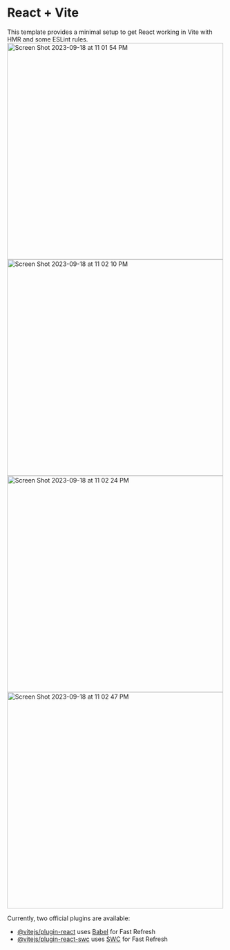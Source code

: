# React + Vite

This template provides a minimal setup to get React working in Vite with HMR and some ESLint rules.
<img width="500" alt="Screen Shot 2023-09-18 at 11 01 54 PM" src="https://github.com/odawgstl/Nike-Landing-Page/assets/100544090/7a513b72-0ea5-4457-823e-0c0976b946c7">
<img width="500" alt="Screen Shot 2023-09-18 at 11 02 10 PM" src="https://github.com/odawgstl/Nike-Landing-Page/assets/100544090/fc0316ec-d50e-4db2-9098-1f8495f80d9d">
<img width="500" alt="Screen Shot 2023-09-18 at 11 02 24 PM" src="https://github.com/odawgstl/Nike-Landing-Page/assets/100544090/7fe3d3a6-ca8c-41e9-84e4-4e419a9e8837">
<img width="500" alt="Screen Shot 2023-09-18 at 11 02 47 PM" src="https://github.com/odawgstl/Nike-Landing-Page/assets/100544090/759e96c9-9bb6-4b5b-9e0f-8946dadf55f9">





Currently, two official plugins are available:

- [@vitejs/plugin-react](https://github.com/vitejs/vite-plugin-react/blob/main/packages/plugin-react/README.md) uses [Babel](https://babeljs.io/) for Fast Refresh
- [@vitejs/plugin-react-swc](https://github.com/vitejs/vite-plugin-react-swc) uses [SWC](https://swc.rs/) for Fast Refresh
